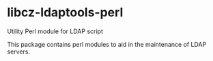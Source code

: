 # libcz-ldaptools-perl
Utility Perl module for LDAP script

This package contains perl modules to aid in the maintenance of
LDAP servers.
